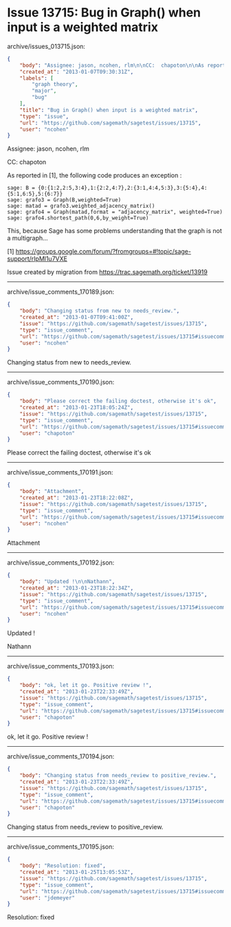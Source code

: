 # Issue 13715: Bug in Graph() when input is a weighted matrix

archive/issues_013715.json:
```json
{
    "body": "Assignee: jason, ncohen, rlm\n\nCC:  chapoton\n\nAs reported in [1], the following code produces an exception :\n\n\n```\nsage: B = {0:{1:2,2:5,3:4},1:{2:2,4:7},2:{3:1,4:4,5:3},3:{5:4},4:{5:1,6:5},5:{6:7}} \nsage: grafo3 = Graph(B,weighted=True) \nsage: matad = grafo3.weighted_adjacency_matrix() \nsage: grafo4 = Graph(matad,format = \"adjacency_matrix\", weighted=True) \nsage: grafo4.shortest_path(0,6,by_weight=True)\n```\n\n\nThis, because Sage has some problems understanding that the graph is not a multigraph...\n\n[1] https://groups.google.com/forum/?fromgroups=#!topic/sage-support/rIpMl1u7VXE\n\nIssue created by migration from https://trac.sagemath.org/ticket/13919\n\n",
    "created_at": "2013-01-07T09:30:31Z",
    "labels": [
        "graph theory",
        "major",
        "bug"
    ],
    "title": "Bug in Graph() when input is a weighted matrix",
    "type": "issue",
    "url": "https://github.com/sagemath/sagetest/issues/13715",
    "user": "ncohen"
}
```
Assignee: jason, ncohen, rlm

CC:  chapoton

As reported in [1], the following code produces an exception :


```
sage: B = {0:{1:2,2:5,3:4},1:{2:2,4:7},2:{3:1,4:4,5:3},3:{5:4},4:{5:1,6:5},5:{6:7}} 
sage: grafo3 = Graph(B,weighted=True) 
sage: matad = grafo3.weighted_adjacency_matrix() 
sage: grafo4 = Graph(matad,format = "adjacency_matrix", weighted=True) 
sage: grafo4.shortest_path(0,6,by_weight=True)
```


This, because Sage has some problems understanding that the graph is not a multigraph...

[1] https://groups.google.com/forum/?fromgroups=#!topic/sage-support/rIpMl1u7VXE

Issue created by migration from https://trac.sagemath.org/ticket/13919





---

archive/issue_comments_170189.json:
```json
{
    "body": "Changing status from new to needs_review.",
    "created_at": "2013-01-07T09:41:00Z",
    "issue": "https://github.com/sagemath/sagetest/issues/13715",
    "type": "issue_comment",
    "url": "https://github.com/sagemath/sagetest/issues/13715#issuecomment-170189",
    "user": "ncohen"
}
```

Changing status from new to needs_review.



---

archive/issue_comments_170190.json:
```json
{
    "body": "Please correct the failing doctest, otherwise it's ok",
    "created_at": "2013-01-23T18:05:24Z",
    "issue": "https://github.com/sagemath/sagetest/issues/13715",
    "type": "issue_comment",
    "url": "https://github.com/sagemath/sagetest/issues/13715#issuecomment-170190",
    "user": "chapoton"
}
```

Please correct the failing doctest, otherwise it's ok



---

archive/issue_comments_170191.json:
```json
{
    "body": "Attachment",
    "created_at": "2013-01-23T18:22:08Z",
    "issue": "https://github.com/sagemath/sagetest/issues/13715",
    "type": "issue_comment",
    "url": "https://github.com/sagemath/sagetest/issues/13715#issuecomment-170191",
    "user": "ncohen"
}
```

Attachment



---

archive/issue_comments_170192.json:
```json
{
    "body": "Updated !\n\nNathann",
    "created_at": "2013-01-23T18:22:34Z",
    "issue": "https://github.com/sagemath/sagetest/issues/13715",
    "type": "issue_comment",
    "url": "https://github.com/sagemath/sagetest/issues/13715#issuecomment-170192",
    "user": "ncohen"
}
```

Updated !

Nathann



---

archive/issue_comments_170193.json:
```json
{
    "body": "ok, let it go. Positive review !",
    "created_at": "2013-01-23T22:33:49Z",
    "issue": "https://github.com/sagemath/sagetest/issues/13715",
    "type": "issue_comment",
    "url": "https://github.com/sagemath/sagetest/issues/13715#issuecomment-170193",
    "user": "chapoton"
}
```

ok, let it go. Positive review !



---

archive/issue_comments_170194.json:
```json
{
    "body": "Changing status from needs_review to positive_review.",
    "created_at": "2013-01-23T22:33:49Z",
    "issue": "https://github.com/sagemath/sagetest/issues/13715",
    "type": "issue_comment",
    "url": "https://github.com/sagemath/sagetest/issues/13715#issuecomment-170194",
    "user": "chapoton"
}
```

Changing status from needs_review to positive_review.



---

archive/issue_comments_170195.json:
```json
{
    "body": "Resolution: fixed",
    "created_at": "2013-01-25T13:05:53Z",
    "issue": "https://github.com/sagemath/sagetest/issues/13715",
    "type": "issue_comment",
    "url": "https://github.com/sagemath/sagetest/issues/13715#issuecomment-170195",
    "user": "jdemeyer"
}
```

Resolution: fixed
